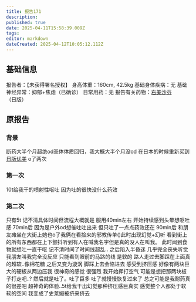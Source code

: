 ```yaml
---
title: 报告171
description: 
published: true
date: 2025-04-11T15:58:39.009Z
tags: 
editor: markdown
dateCreated: 2025-04-12T10:05:12.112Z
---
```


## 基础信息
报告者：【未获得署名授权】
身高体重：160cm, 42.5kg
基础身体疾病：无
基础神经异常：抑郁+焦虑（已确诊）
日常用药：无
报告有关药物：[右美沙芬](/drug/DXM)（日版）

## 原报告
### 背景
断药大半个月超绝od圣体体质回归，我大概大半个月没od 在日本的时候重新买到[日版优美](/drug/DXM全球#日本) o了两次
### 第一次
10t给我干的喷射性呕吐 因为吐的很快没什么药效
### 第二次
只有5t 记不清具体时间但流程大概就是
服用40min左右 开始持续感到头晕想呕吐感
70min后 因为是户外od想催吐吐出来 但只吐了一点点药效还在
90min后 和朋友瘫坐在大街上她也o了我俩在看捡来的邪教传单()此时出现幻觉+幻听 看到街上的所有东西都在上下颤抖听到有人在喊我名字但是真的没人在叫我。 此时闻到食物就想吐一直干呕
记不清时间了时间线超乱..
之后陷入半昏迷 几乎完全丧失听觉 我朋友叫我完全没反应
只能看到眼前的马路的线 是软的 路人走过去脚踩在上面真的超软..像棉花糖 之后又变为漩涡 脚踩上去会陷进去
感受到挤压感 好像有两块巨大的硬板从两边压我 很神奇的感觉 很强烈 我开始挥打空气 可能是想把那两块板子打走吧..?
然后就是吐了。吐了巨多 吐了就慢慢恢复过来了
总之可能是我耐药真的很差吧 超神奇的体验..5t给我干出幻觉那种挤压感巨真实 感觉整个人都处于软软的空间 我变成了史莱姆被挤来挤去